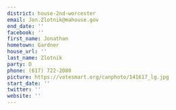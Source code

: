 ```yaml
---
district: house-2nd-worcester
email: Jon.Zlotnik@mahouse.gov
end_date: ''
facebook: ''
first_name: Jonathan
hometown: Gardner
house_url: ''
last_name: Zlotnik
party: D
phone: (617) 722-2080
picture: https://votesmart.org/canphoto/141617_lg.jpg
start_date: ''
twitter: ''
website: ''
---
```

